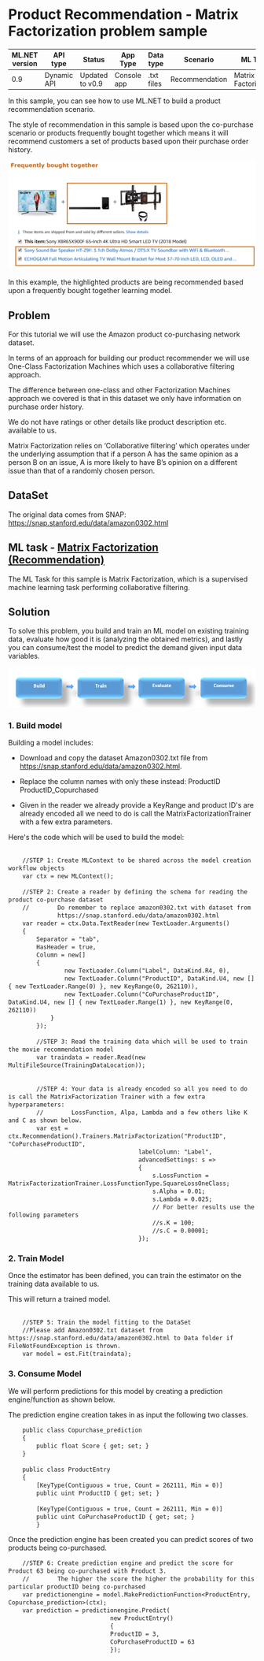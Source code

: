 # Product Recommendation - Matrix Factorization problem sample

| ML.NET version | API type          | Status                        | App Type    | Data type | Scenario            | ML Task                   | Algorithms                  |
|----------------|-------------------|-------------------------------|-------------|-----------|---------------------|---------------------------|-----------------------------|
|0.9   | Dynamic API | Updated to v0.9 | Console app | .txt files | Recommendation | Matrix Factorization | MatrixFactorizationTrainer (One Class)|

In this sample, you can see how to use ML.NET to build a product recommendation scenario.

The style of recommendation in this sample is based upon the co-purchase scenario or products frequently 
bought together which means it will recommend customers a set of products based upon their purchase order
history. 

![Alt Text](https://github.com/dotnet/machinelearning-samples/blob/master/samples/csharp/getting-started/MatrixFactorization_ProductRecommendation/ProductRecommender/Data/frequentlyboughttogether.png)

In this example, the highlighted products are being recommended based upon a frequently bought together learning model. 


## Problem
For this tutorial we will use the Amazon product co-purchasing network dataset.  

In terms of an approach for building our product recommender we will use One-Class Factorization Machines which uses a collaborative filtering approach. 


The difference between one-class and other Factorization Machines approach we covered is that in this dataset we only have information on purchase order history.

We do not have ratings or other details like product description etc. available to us. 

Matrix Factorization relies on ‘Collaborative filtering’ which operates under the underlying assumption that if a person A has the same opinion as a person B on an issue, A is more likely to have B’s opinion on a different issue than that of a randomly chosen person.

## DataSet
The original data comes from SNAP:
https://snap.stanford.edu/data/amazon0302.html


## ML task - [Matrix Factorization (Recommendation)](https://docs.microsoft.com/en-us/dotnet/machine-learning/resources/tasks#recommendation)

The ML Task for this sample is Matrix Factorization, which is a supervised machine learning task performing collaborative filtering. 

## Solution

To solve this problem, you build and train an ML model on existing training data, evaluate how good it is (analyzing the obtained metrics), and lastly you can consume/test the model to predict the demand given input data variables.

![Build -> Train -> Evaluate -> Consume](../shared_content/modelpipeline.png)

### 1. Build model

Building a model includes: 

* Download and copy the dataset Amazon0302.txt file from https://snap.stanford.edu/data/amazon0302.html. 

* Replace the column names with only these instead:  ProductID	ProductID_Copurchased

* Given in the reader we already provide a KeyRange and product ID's are already encoded all we need to do is
  call the MatrixFactorizationTrainer with a few extra parameters. 

Here's the code which will be used to build the model:
```CSharp
 
    //STEP 1: Create MLContext to be shared across the model creation workflow objects 
    var ctx = new MLContext();

    //STEP 2: Create a reader by defining the schema for reading the product co-purchase dataset
    //        Do remember to replace amazon0302.txt with dataset from 
              https://snap.stanford.edu/data/amazon0302.html
    var reader = ctx.Data.TextReader(new TextLoader.Arguments()
    {
        Separator = "tab",
        HasHeader = true,
        Column = new[]
        {
                new TextLoader.Column("Label", DataKind.R4, 0),
                new TextLoader.Column("ProductID", DataKind.U4, new [] { new TextLoader.Range(0) }, new KeyRange(0, 262110)),
                new TextLoader.Column("CoPurchaseProductID", DataKind.U4, new [] { new TextLoader.Range(1) }, new KeyRange(0, 262110))
            }
        });

        //STEP 3: Read the training data which will be used to train the movie recommendation model
        var traindata = reader.Read(new MultiFileSource(TrainingDataLocation));


        //STEP 4: Your data is already encoded so all you need to do is call the MatrixFactorization Trainer with a few extra hyperparameters:
        //        LossFunction, Alpa, Lambda and a few others like K and C as shown below. 
        var est = ctx.Recommendation().Trainers.MatrixFactorization("ProductID", "CoPurchaseProductID",  
                                     labelColumn: "Label",
                                     advancedSettings: s =>
                                     {
                                         s.LossFunction = MatrixFactorizationTrainer.LossFunctionType.SquareLossOneClass;
                                         s.Alpha = 0.01;
                                         s.Lambda = 0.025;
                                         // For better results use the following parameters
                                         //s.K = 100;
                                         //s.C = 0.00001;
                                     });
```

### 2. Train Model 

Once the estimator has been defined, you can train the estimator on the training data available to us. 

This will return a trained model. 

```CSharp

    //STEP 5: Train the model fitting to the DataSet
    //Please add Amazon0302.txt dataset from https://snap.stanford.edu/data/amazon0302.html to Data folder if FileNotFoundException is thrown.
    var model = est.Fit(traindata);

```

### 3. Consume Model 

We will perform predictions for this model by creating a prediction engine/function as shown below.

The prediction engine creation takes in as input the following two classes. 

```CSharp
    public class Copurchase_prediction
    {
        public float Score { get; set; }
    }

    public class ProductEntry
    {
        [KeyType(Contiguous = true, Count = 262111, Min = 0)]
        public uint ProductID { get; set; }

        [KeyType(Contiguous = true, Count = 262111, Min = 0)]
        public uint CoPurchaseProductID { get; set; }
        }
```

Once the prediction engine has been created you can predict scores of two products being co-purchased. 

```CSharp
    //STEP 6: Create prediction engine and predict the score for Product 63 being co-purchased with Product 3.
    //        The higher the score the higher the probability for this particular productID being co-purchased 
    var predictionengine = model.MakePredictionFunction<ProductEntry, Copurchase_prediction>(ctx);
    var prediction = predictionengine.Predict(
                             new ProductEntry()
                             {
                             ProductID = 3,
                             CoPurchaseProductID = 63
                             });
```

